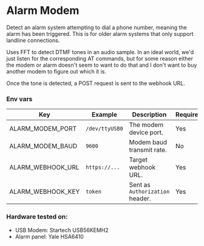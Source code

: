 # Alarm Modem

Detect an alarm system attempting to dial a phone number, meaning the alarm has been triggered.
This is for older alarm systems that only support landline connections.

Uses FFT to detect DTMF tones in an audio sample. In an ideal world, we'd just listen for the corresponding AT commands,
but for some reason either the modem or alarm doesn't seem to want to do that and I don't want to buy another modem
to figure out which it is.

Once the tone is detected, a POST request is sent to the webhook URL.

### Env vars

| Key               | Example        | Description                     | Required |
|-------------------|----------------|---------------------------------|----------|
| ALARM_MODEM_PORT  | `/dev/ttyUSB0` | The modem device port.          | Yes      |
| ALARM_MODEM_BAUD  | `9600`         | Modem baud transmit rate.       | No       |
| ALARM_WEBHOOK_URL | `https://...`  | Target webhook URL.             | Yes      |
| ALARM_WEBHOOK_KEY | `token`        | Sent as `Authorization` header. | Yes      |

### Hardware tested on:
- USB Modem: Startech USB56KEMH2
- Alarm panel: Yale HSA6410